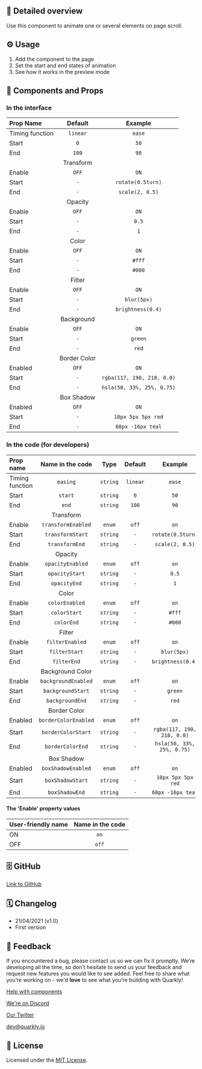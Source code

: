 ## 📖 Detailed overview

Use this component to animate one or several elements on page scroll.

## ⚙️ Usage

1.  Add the component to the page
2.  Set the start and end states of animation
3.  See how it works in the preview mode

## 🧩 Components and Props

### In the interface

| Prop Name       |   Default    |          Example           |
| :-------------- | :----------: | :------------------------: |
| Timing function |   `linear`   |           `ease`           |
| Start           |     `0`      |            `50`            |
| End             |    `100`     |            `90`            |
|                 |  Transform   |                            |
| Enable          |    `OFF`     |            `ON`            |
| Start           |     `-`      |     `rotate(0.5turn)`      |
| End             |     `-`      |      `scale(2, 0.5)`       |
|                 |   Opacity    |                            |
| Enable          |    `OFF`     |            `ON`            |
| Start           |     `-`      |           `0.5`            |
| End             |     `-`      |            `1`             |
|                 |    Color     |                            |
| Enable          |    `OFF`     |            `ON`            |
| Start           |     `-`      |           `#fff`           |
| End             |     `-`      |           `#000`           |
|                 |    Filter    |                            |
| Enable          |    `OFF`     |            `ON`            |
| Start           |     `-`      |        `blur(5px)`         |
| End             |     `-`      |     `brightness(0.4)`      |
|                 |  Background  |                            |
| Enable          |    `OFF`     |            `ON`            |
| Start           |     `-`      |          `green`           |
| End             |     `-`      |           `red`            |
|                 | Border Color |                            |
| Enabled         |    `OFF`     |            `ON`            |
| Start           |     `-`      | `rgba(117, 190, 218, 0.0)` |
| End             |     `-`      | `hsla(50, 33%, 25%, 0.75)` |
|                 |  Box Shadow  |                            |
| Enabled         |    `OFF`     |            `ON`            |
| Start           |     `-`      |     `10px 5px 5px red`     |
| End             |     `-`      |     `60px -16px teal`      |

### In the code (for developers)

| Prop name       |   Name in the code   |   Type   | Default  |          Example           |
| :-------------- | :------------------: | :------: | :------: | :------------------------: |
| Timing function |       `easing`       | `string` | `linear` |           `ease`           |
| Start           |       `start`        | `string` |   `0`    |            `50`            |
| End             |        `end`         | `string` |  `100`   |            `90`            |
|                 |      Transform       |          |          |                            |
| Enable          |  `transformEnabled`  |  `enum`  |  `off`   |            `on`            |
| Start           |   `transformStart`   | `string` |   `-`    |     `rotate(0.5turn)`      |
| End             |    `transformEnd`    | `string` |   `-`    |      `scale(2, 0.5)`       |
|                 |       Opacity        |          |          |                            |
| Enable          |   `opacityEnabled`   |  `enum`  |  `off`   |            `on`            |
| Start           |    `opacityStart`    | `string` |   `-`    |           `0.5`            |
| End             |     `opacityEnd`     | `string` |   `-`    |            `1`             |
|                 |        Color         |          |          |                            |
| Enable          |    `colorEnabled`    |  `enum`  |  `off`   |            `on`            |
| Start           |     `colorStart`     | `string` |   `-`    |           `#fff`           |
| End             |      `colorEnd`      | `string` |   `-`    |           `#000`           |
|                 |        Filter        |          |          |                            |
| Enable          |   `filterEnabled`    |  `enum`  |  `off`   |            `on`            |
| Start           |    `filterStart`     | `string` |   `-`    |        `blur(5px)`         |
| End             |     `filterEnd`      | `string` |   `-`    |     `brightness(0.4)`      |
|                 |   Background Color   |          |          |                            |
| Enable          | `backgroundEnabled`  |  `enum`  |  `off`   |            `on`            |
| Start           |  `backgroundStart`   | `string` |   `-`    |          `green`           |
| End             |   `backgroundEnd`    | `string` |   `-`    |           `red`            |
|                 |     Border Color     |          |          |                            |
| Enabled         | `borderColorEnabled` |  `enum`  |  `off`   |            `on`            |
| Start           |  `borderColorStart`  | `string` |   `-`    | `rgba(117, 190, 218, 0.0)` |
| End             |   `borderColorEnd`   | `string` |   `-`    | `hsla(50, 33%, 25%, 0.75)` |
|                 |      Box Shadow      |          |          |                            |
| Enabled         |  `boxShadowEnabled`  |  `enum`  |  `off`   |            `on`            |
| Start           |   `boxShadowStart`   | `string` |   `-`    |     `10px 5px 5px red`     |
| End             |    `boxShadowEnd`    | `string` |   `-`    |     `60px -16px teal`      |

#### The 'Enable' property values

| User-friendly name | Name in the code |
| :----------------- | :--------------: |
| ON                 |       `on`       |
| OFF                |      `off`       |

## 🗄 GitHub

[Link to GitHub](https://github.com/quarkly/community-kit/tree/master/src/ScrollAnimationCustom)

## 🗓 Changelog

-   21/04/2021 (v1.0)
-   First version

## 📮 Feedback

If you encountered a bug, please contact us so we can fix it promptly. We’re developing all the time, so don’t hesitate to send us your feedback and request new features you would like to see added. Feel free to share what you’re working on - we'd **love** to see what you’re building with Quarkly!

[Help with components](https://community.quarkly.io/c/requests/11)

[We're on Discord](https://discord.gg/SuF9vCMJGW)

[Our Twitter](https://twitter.com/quarklyapp)

[dev@quarkly.io](mailto:dev@quarkly.io)

## 📝 License

Licensed under the [MIT License](https://raw.githubusercontent.com/quarkly/community-kit/master/LICENSE).
